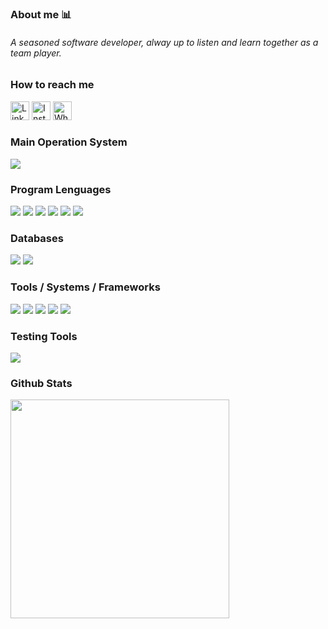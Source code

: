 ### About me 📊

<h6>A seasoned software developer, alway up to listen and learn together as a team player.</h6>


### How to reach me
<div>
   <a href="https://www.linkedin.com/in/micaelparadox/" target="_blank"><img height='30' src='https://img.shields.io/badge/LinkedIn-000?style=for-the-badge&logo=linkedin&logoColor=blue' alt='Linkedin'></a>
   <a href="https://www.instagram.com/doozyakadeveloper" target="_blank"><img height='30' src='https://img.shields.io/badge/instagram-000?style=for-the-badge&logo=instagram&logoColor=a10d37' alt='Instagram'></a>
   <a href="https://api.whatsapp.com/send?phone=5547996428339&text=Ol%C3%A1%2C%20vim%20pelo%20github." target="_blank"><img height='30' src='https://img.shields.io/badge/-Whatsapp-000?style=for-the-badge&logo=Whatsapp&logoColor=2EC866' alt='Whatsapp'></a>
</div>

### Main Operation System
<div>
  <img src="https://img.shields.io/badge/Arch_Linux-1793D1?style=for-the-badge&logo=arch-linux&logoColor=white"/>
</div>

### Program Lenguages
<div>
  <img src="https://img.shields.io/badge/JavaScript-323330?style=for-the-badge&logo=javascript&logoColor=F7DF1E"/>
  <img src="https://img.shields.io/badge/Go-00ADD8?style=for-the-badge&logo=go&logoColor=white"/>
  <img src="https://img.shields.io/badge/Node.js-43853D?style=for-the-badge&logo=node.js&logoColor=white"/>
  <img src="https://img.shields.io/badge/Java-ED8B00?style=for-the-badge&logo=java&logoColor=white"/>
  <img src="https://img.shields.io/badge/PHP-777BB4?style=for-the-badge&logo=php&logoColor=white"/>
  <img src="https://img.shields.io/badge/Python-14354C?style=for-the-badge&logo=python&logoColor=white"/>
</div>

### Databases
<div>
  <img src="https://img.shields.io/badge/PostgreSQL-316192?style=for-the-badge&logo=postgresql&logoColor=white"/>
  <img src="https://img.shields.io/badge/Cassandra-1287B1?style=for-the-badge&logo=apache%20cassandra&logoColor=white"/>

</div>

### Tools / Systems / Frameworks
<div>
  <img src="https://img.shields.io/badge/rabbitmq-%23FF6600.svg?&style=for-the-badge&logo=rabbitmq&logoColor=white"/>
  <img src="https://img.shields.io/badge/Django-092E20?style=for-the-badge&logo=django&logoColor=white"/>
  <img src="https://img.shields.io/badge/Laravel-FF2D20?style=for-the-badge&logo=laravel&logoColor=white"/>
  <img src="https://img.shields.io/badge/Amazon_AWS-FF9900?style=for-the-badge&logo=amazonaws&logoColor=white"/>
  <img src="https://img.shields.io/badge/Spring-6DB33F?style=for-the-badge&logo=spring&logoColor=white"/>

</div>

### Testing Tools
<div>
  <img src="https://img.shields.io/badge/Jest-323330?style=for-the-badge&logo=Jest&logoColor=white"/>
</div>

### Github Stats
<div>
  <img src="https://github-readme-stats.vercel.app/api/top-langs/?username=micaelparadox&layout=compact&theme=radical" width="350"/>
</div>
